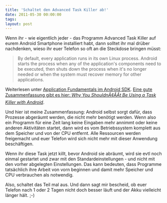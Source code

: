 ```yaml
---
title: 'Schaltet den Advanced Task Killer ab!'
date: 2011-05-30 00:00:00 
tags: 
layout: post
---
```

Wenn ihr - wie eigentlich jeder - das Programm Advanced Task Killer auf eurem Android Smartphone installiert habt, dann solltet ihr mal drüber nachdenken, wieso ihr euer Telefon so oft an die Steckdose bringen müsst:
<blockquote>By default, every application runs in its own Linux process. Android starts the process when any of the application's components need to be executed, then shuts down the process when it's no longer needed or when the system must recover memory for other applications.</blockquote>
Weiterlesen unter <a href="http://developer.android.com/guide/topics/fundamentals.html">Application Fundamentals im Android SDK</a>. <a href="http://geekfor.me/faq/you-shouldnt-be-using-a-task-killer-with-android/">Eine gute Zusammenfassung gibt es hier: <em>Why You ShouldnÃ¢ÂÂt Be Using a Task Killer with Android</em></a>.

Und hier ist meine Zusammenfassung: Android selbst sorgt dafür, dass Prozesse abgeräumt werden, die nicht mehr benötigt werden. Wenn also ein Programm für eine Zeit lang keine Eingaben mehr annimmt oder keine anderen Aktivitäten startet, dann wird es vom Betriebssystem komplett aus dem Speicher und von der CPU entfernt. Alle Ressourcen werden freigemacht und euer Telefon wird sich nicht mehr mit dieser Anwendung beschäftigen.

Wenn ihr diese Task jetzt killt, bevor Android sie abräumt, wird sie evtl noch einmal gestartet und zwar mit den Standardeinstellungen - und nicht mit den vorher abgelegten Einstellungen. Das kann bedeuten, dass Programme tatsächlich ihre Arbeit von vorn beginnen und damit mehr Speicher und CPU verbrauchen als notwendig.

Also, schaltet das Teil mal aus. Und dann sagt mir bescheid, ob euer Telefon nach 1 oder 2 Tagen nicht doch besser läuft und der Akku vielleicht länger hält. ;-)
